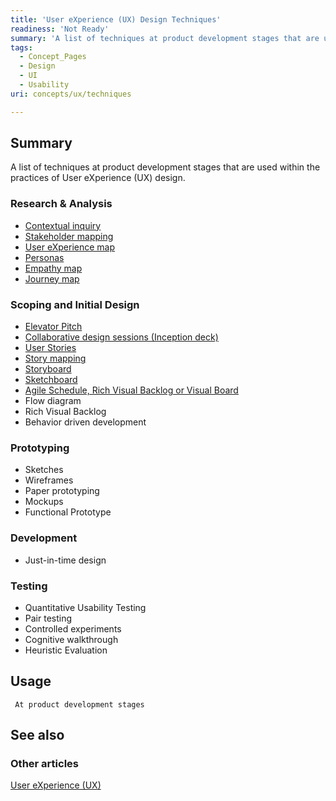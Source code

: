 ```yaml
---
title: 'User eXperience (UX) Design Techniques'
readiness: 'Not Ready'
summary: 'A list of techniques at product development stages that are used within the practices of User eXperience (UX) design.'
tags:
  - Concept_Pages
  - Design
  - UI
  - Usability
uri: concepts/ux/techniques

---
```

## Summary

A list of techniques at product development stages that are used within the practices of User eXperience (UX) design.

### Research & Analysis

-   [Contextual inquiry](/concepts/ux/techniques/contextual_inquiry)
-   [Stakeholder mapping](/concepts/ux/techniques/stakeholder_mapping)
-   [User eXperience map](/concepts/ux/techniques/ux_map)
-   [Personas](/concepts/ux/techniques/personas)
-   [Empathy map](/concepts/ux/techniques/empathy_map)
-   [Journey map](/concepts/ux/techniques/journey_map)

### Scoping and Initial Design

-   [Elevator Pitch](/concepts/ux/techniques/elevator_pitch)
-   [Collaborative design sessions (Inception deck)](/concepts/ux/techniques/inception_deck)
-   [User Stories](/concepts/ux/techniques/user_stories)
-   [Story mapping](/concepts/ux/techniques/story_mapping)
-   [Storyboard](/concepts/ux/techniques/storyboard)
-   [Sketchboard](/concepts/ux/techniques/sketchboard)
-   [Agile Schedule, Rich Visual Backlog or Visual Board](/concepts/ux/techniques/visual_board)
-   Flow diagram
-   Rich Visual Backlog
-   Behavior driven development

### Prototyping

-   Sketches
-   Wireframes
-   Paper prototyping
-   Mockups
-   Functional Prototype

### Development

-   Just-in-time design

### Testing

-   Quantitative Usability Testing
-   Pair testing
-   Controlled experiments
-   Cognitive walkthrough
-   Heuristic Evaluation

## Usage

     At product development stages

## See also

### Other articles

[User eXperience (UX)](/concepts/ux/user_experience_design)
